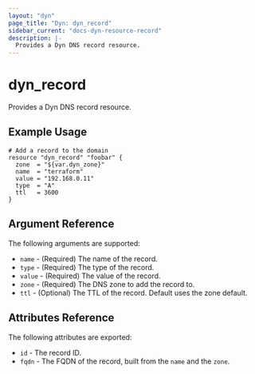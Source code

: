 ```yaml
---
layout: "dyn"
page_title: "Dyn: dyn_record"
sidebar_current: "docs-dyn-resource-record"
description: |-
  Provides a Dyn DNS record resource.
---
```


# dyn\_record

Provides a Dyn DNS record resource.

## Example Usage

```hcl
# Add a record to the domain
resource "dyn_record" "foobar" {
  zone  = "${var.dyn_zone}"
  name  = "terraform"
  value = "192.168.0.11"
  type  = "A"
  ttl   = 3600
}
```

## Argument Reference

The following arguments are supported:

* `name` - (Required) The name of the record.
* `type` - (Required) The type of the record.
* `value` - (Required) The value of the record.
* `zone` - (Required) The DNS zone to add the record to.
* `ttl` - (Optional) The TTL of the record. Default uses the zone default.

## Attributes Reference

The following attributes are exported:

* `id` - The record ID.
* `fqdn` - The FQDN of the record, built from the `name` and the `zone`.

